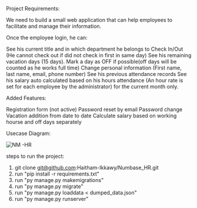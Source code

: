 Project Requirements:

We need to build a small web application that can help employees to facilitate and manage their information.


Once the employee login, he can:

See his current title and in which department he belongs to
Check In/Out (He cannot check out if did not check in first in same day)
See his remaining vacation days (15 days).
Mark a day as OFF if possible(off days will be counted as he works full time)
Change personal information (First name, last name, email, phone number)
See his previous attendance records
See his salary auto calculated based on his hours attendance (An hour rate is set for each employee by the administrator) for the current month only.


Added Features:

Registration form (not active)
Password reset by email
Password change
Vacation addition from date to date
Calculate salary based on working hourse and off days separately


Usecase Diagram:

![NM -HR](https://user-images.githubusercontent.com/71630560/102553291-5398e580-40cb-11eb-8866-c9a2965024aa.png)


steps to run the project:

1) git clone git@github.com:Haitham-Ikkawy/Numbase_HR.git
2) run "pip install -r requirements.txt"
3) run "py manage.py makemigrations"
4) run "py manage.py migrate"
5) run "py manage.py loaddata < dumped_data.json"
6) run "py manage.py runserver"





